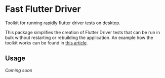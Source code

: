 # Fast Flutter Driver
Toolkit for running rapidly flutter driver tests on desktop.

This package simplifies the creation of Flutter Driver tests that can be run in bulk without restarting or rebuilding the application.
An example how the toolkit works can be found in [this article](https://medium.com/flutter-community/blazingly-fast-flutter-driver-tests-5e375c833aa).

## Usage

*Coming soon*